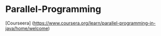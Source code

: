 # Parallel-Programming
[Courseera] (https://www.coursera.org/learn/parallel-programming-in-java/home/welcome)

